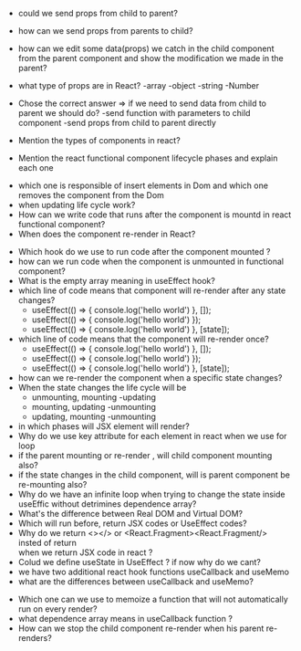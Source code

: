 - could we send props from child to parent?
- how can we send props from parents to child?
- how can we edit some data(props) we catch in the child component from the parent component and show the modification we made in the parent?
- what type of props are in React? 
  -array 
  -object 
  -string 
  -Number

- Chose the correct answer => if we need to send data from child to parent we should do?
  -send function with parameters to child component 
  -send props from child to parent directly
  
- Mention the types of components in react?
- Mention the react functional component lifecycle phases and explain each one
* which one is responsible of insert elements in Dom and which one removes the component from the Dom
* when updating life cycle work?
* How can we write code that runs after the component is mountd in react functional component?
* When does the component re-render in React?

- Which hook do we use to run code after the component mounted ?
- how can we run code when the component is unmounted in functional component?
- What is the empty array meaning in useEffect hook?
- which line of code means that component will re-render after any state changes?
  - useEffect(() => { console.log('hello world') }, []);
  - useEffect(() => { console.log('hello world') });
  - useEffect(() => { console.log('hello world') }, [state]);
- which line of code means that the component will re-render once?
  - useEffect(() => { console.log('hello world') }, []);
  - useEffect(() => { console.log('hello world') });
  - useEffect(() => { console.log('hello world') }, [state]);
- how can we re-render the component when a specific state changes?
- When the state changes the life cycle will be
  - unmounting, mounting -updating
  - mounting, updating -unmounting
  - updating, mounting -unmounting
- in which phases will JSX element will render?
- Why do we use key attribute for each element in react when we use for loop
- if the parent mounting or re-render , will child component mounting also? 
- if the state changes in the child component, will is parent component be re-mounting also?
- Why do we have an infinite loop when trying to change the state inside useEffic without detrimines dependence array?
- What's the difference between Real DOM and Virtual DOM?
- Which will run before, return JSX codes or UseEffect codes?
- Why do we return <></> or <React.Fragment><React.Fragment/> insted of return <div></div> when we return JSX code in react ?
- Colud we define useState in UseEffect ? if now why do we cant?
- we have two additional react hook functions useCallback and useMemo
- what are the differences between useCallback and useMemo?
* Which one can we use to memoize a function that will not automatically run on every render?
* what dependence array means in useCallback function ? 
* How can we stop the child component re-render when his parent re-renders?
